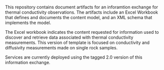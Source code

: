 This repository contains document artifacts for an inforamtion exchange for thermal conductivity observations. The artifacts include an Excel Workbook that defines and documents the content model, and an XML schema that implements the model.

The Excel workbook indicates the content requested for information used to discover and retrieve data associated with thermal conductivity measurements. This version of template is focused on conductivity and diffusivity measurements made on single rock samples.

Services are currently deployed using the tagged 2.0 version of this information exchange.